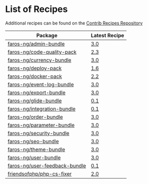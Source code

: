 # List of Recipes

Additional recipes can be found on the [Contrib Recipes Repository](https://github.com/symfony/recipes-contrib/blob/flex/main/RECIPES.md)

| Package | Latest Recipe |
| --- | --- |
| [faros-ng/admin-bundle](https://packagist.org/packages/faros-ng/admin-bundle) | [3.0](faros-ng/admin-bundle/3.0) |
| [faros-ng/code-quality-pack](https://packagist.org/packages/faros-ng/code-quality-pack) | [2.3](faros-ng/code-quality-pack/2.3) |
| [faros-ng/currency-bundle](https://packagist.org/packages/faros-ng/currency-bundle) | [3.0](faros-ng/currency-bundle/3.0) |
| [faros-ng/deploy-pack](https://packagist.org/packages/faros-ng/deploy-pack) | [1.6](faros-ng/deploy-pack/1.6) |
| [faros-ng/docker-pack](https://packagist.org/packages/faros-ng/docker-pack) | [2.2](faros-ng/docker-pack/2.2) |
| [faros-ng/event-log-bundle](https://packagist.org/packages/faros-ng/event-log-bundle) | [3.0](faros-ng/event-log-bundle/3.0) |
| [faros-ng/export-bundle](https://packagist.org/packages/faros-ng/export-bundle) | [3.0](faros-ng/export-bundle/3.0) |
| [faros-ng/glide-bundle](https://packagist.org/packages/faros-ng/glide-bundle) | [0.1](faros-ng/glide-bundle/0.1) |
| [faros-ng/integration-bundle](https://packagist.org/packages/faros-ng/integration-bundle) | [0.1](faros-ng/integration-bundle/0.1) |
| [faros-ng/order-bundle](https://packagist.org/packages/faros-ng/order-bundle) | [3.0](faros-ng/order-bundle/3.0) |
| [faros-ng/parameter-bundle](https://packagist.org/packages/faros-ng/parameter-bundle) | [3.0](faros-ng/parameter-bundle/3.0) |
| [faros-ng/security-bundle](https://packagist.org/packages/faros-ng/security-bundle) | [3.0](faros-ng/security-bundle/3.0) |
| [faros-ng/seo-bundle](https://packagist.org/packages/faros-ng/seo-bundle) | [3.0](faros-ng/seo-bundle/3.0) |
| [faros-ng/theme-bundle](https://packagist.org/packages/faros-ng/theme-bundle) | [3.0](faros-ng/theme-bundle/3.0) |
| [faros-ng/user-bundle](https://packagist.org/packages/faros-ng/user-bundle) | [3.0](faros-ng/user-bundle/3.0) |
| [faros-ng/user-feedback-bundle](https://packagist.org/packages/faros-ng/user-feedback-bundle) | [0.1](faros-ng/user-feedback-bundle/0.1) |
| [friendsofphp/php-cs-fixer](https://packagist.org/packages/friendsofphp/php-cs-fixer) | [2.0](friendsofphp/php-cs-fixer/2.0) |